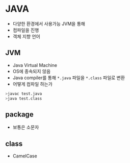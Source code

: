 # JAVA

- 다양한 환경에서 사용가능 JVM을 통해
- 컴파일을 진행
- 객체 지향 언어

## JVM

- Java Virtual Machine
- OS에 종속되지 않음
- Java compiler를 통해 `*.java` 파일을 `*.class` 파일로 변환
- 어떻게 컴파일 하는가

```bash
>javac test.java
>java test.class
```

## package

- 보통은 소문자

## class

- CamelCase
